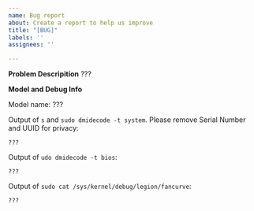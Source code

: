 ```yaml
---
name: Bug report
about: Create a report to help us improve
title: "[BUG]"
labels: ''
assignees: ''

---
```


**Problem Descripition**
???

**Model and Debug Info**

Model name: ???

Output of `s` and `sudo dmidecode -t system`. Please remove Serial Number and UUID for privacy:
```text
???
```

Output of `udo dmidecode -t bios`:
```text
???
```

Output of `sudo cat /sys/kernel/debug/legion/fancurve`:
```text
???
```
